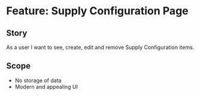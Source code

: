 # Feature: Supply Configuration Page

## Story

As a user I want to see, create, edit and remove Supply Configuration items.

## Scope

- No storage of data
- Modern and appealing UI
